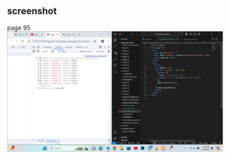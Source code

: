 ## screenshot

page 95
![input/putput](../page_95_excercise_5.3/screenshot/Screenshot%202024-09-03%20143320.png)